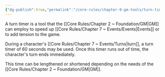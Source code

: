 ```yaml
---
{"dg-publish":true,"permalink":"/core-rules/chapter-9-gm-tools/turn-timer/"}
---
```


A turn timer is a tool that the [[Core Rules/Chapter 2 ~ Foundation/GM\|GM]] can employ to speed up [[Core Rules/Chapter 7 ~ Events/Events\|Events]] or to add tension to the game.

During a character's [[Core Rules/Chapter 7 ~ Events/Turns\|turn]], a turn timer of 60 seconds may be used. Once this timer runs out of time, the character's turn ends immediately.

This time can be lengthened or shortened depending on the needs of the [[Core Rules/Chapter 2 ~ Foundation/GM\|GM]].